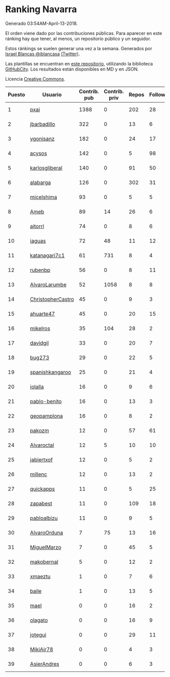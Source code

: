 # Ranking Navarra

Generado 03:54AM-April-13-2018.

El orden viene dado por las contribuciones públicas. Para aparecer en este ránking hay que tener, al menos, un repositorio público y un seguidor.

Estos ránkings se suelen generar una vez a la semana. Generados por [Israel Blancas @iblancasa](https://github.com/iblancasa/) [(Twitter)](https://twitter.com/iblancasa).

Las plantillas se encuentran en [este repositorio](https://github.com/iblancasa/GH-Spanish-Ranking), utilizando la biblioteca [GitHubCity](https://github.com/iblancasa/GitHubCity). Los resultados están disponibles en MD y en JSON.

Licencia [Creative Commons](https://creativecommons.org/licenses/by/4.0/).

| Puesto   |  Usuario  | Contrib. pub | Contrib. priv |Repos| Followers | Desde |  Avatar  |
|----------|-----------|--------------|---------------|-----|-----------|-------|----------|
|1|[pxai](https://github.com/pxai)|1388|0|202|28|2011-12-02|![pxai](https://avatars0.githubusercontent.com/u/1235511)|
|2|[jbarbadillo](https://github.com/jbarbadillo)|322|0|13|6|2016-01-29|![jbarbadillo](https://avatars1.githubusercontent.com/u/16958961)|
|3|[vgonisanz](https://github.com/vgonisanz)|182|0|24|17|2012-05-03|![vgonisanz](https://avatars3.githubusercontent.com/u/1701387)|
|4|[acysos](https://github.com/acysos)|142|0|5|98|2012-04-18|![acysos](https://avatars3.githubusercontent.com/u/1657112)|
|5|[karlosgliberal](https://github.com/karlosgliberal)|140|0|91|50|2010-02-10|![karlosgliberal](https://avatars0.githubusercontent.com/u/200922)|
|6|[alabarga](https://github.com/alabarga)|126|0|302|31|2009-12-11|![alabarga](https://avatars3.githubusercontent.com/u/166339)|
|7|[micelshima](https://github.com/micelshima)|93|0|5|5|2014-12-15|![micelshima](https://avatars3.githubusercontent.com/u/10197970)|
|8|[Ameb](https://github.com/Ameb)|89|14|26|6|2010-09-03|![Ameb](https://avatars2.githubusercontent.com/u/386567)|
|9|[aitorrl](https://github.com/aitorrl)|74|0|8|6|2010-08-19|![aitorrl](https://avatars2.githubusercontent.com/u/369424)|
|10|[iaguas](https://github.com/iaguas)|72|48|11|12|2013-04-25|![iaguas](https://avatars0.githubusercontent.com/u/4259550)|
|11|[katanagari7c1](https://github.com/katanagari7c1)|61|731|8|4|2011-05-03|![katanagari7c1](https://avatars1.githubusercontent.com/u/765232)|
|12|[rubenbp](https://github.com/rubenbp)|56|0|8|11|2011-01-18|![rubenbp](https://avatars0.githubusercontent.com/u/570775)|
|13|[AlvaroLarumbe](https://github.com/AlvaroLarumbe)|52|1058|8|8|2013-04-25|![AlvaroLarumbe](https://avatars1.githubusercontent.com/u/4255881)|
|14|[ChristopherCastro](https://github.com/ChristopherCastro)|45|0|9|3|2011-04-25|![ChristopherCastro](https://avatars0.githubusercontent.com/u/749463)|
|15|[ahuarte47](https://github.com/ahuarte47)|45|0|20|15|2013-09-30|![ahuarte47](https://avatars3.githubusercontent.com/u/5576272)|
|16|[mikelros](https://github.com/mikelros)|35|104|28|2|2016-09-15|![mikelros](https://avatars1.githubusercontent.com/u/22213811)|
|17|[davidgil](https://github.com/davidgil)|33|0|20|7|2012-03-04|![davidgil](https://avatars2.githubusercontent.com/u/1498740)|
|18|[bug273](https://github.com/bug273)|29|0|22|5|2010-08-20|![bug273](https://avatars0.githubusercontent.com/u/370630)|
|19|[spanishkangaroo](https://github.com/spanishkangaroo)|25|0|21|4|2009-10-29|![spanishkangaroo](https://avatars2.githubusercontent.com/u/146285)|
|20|[iolalla](https://github.com/iolalla)|16|0|9|6|2010-06-17|![iolalla](https://avatars2.githubusercontent.com/u/308066)|
|21|[pablo-benito](https://github.com/pablo-benito)|16|0|13|3|2015-05-07|![pablo-benito](https://avatars0.githubusercontent.com/u/12297597)|
|22|[geopamplona](https://github.com/geopamplona)|16|0|8|2|2017-01-10|![geopamplona](https://avatars3.githubusercontent.com/u/25028240)|
|23|[pakozm](https://github.com/pakozm)|12|0|57|61|2012-10-26|![pakozm](https://avatars2.githubusercontent.com/u/2655921)|
|24|[Alvaroctal](https://github.com/Alvaroctal)|12|5|10|10|2013-05-29|![Alvaroctal](https://avatars0.githubusercontent.com/u/4562922)|
|25|[jabiertxof](https://github.com/jabiertxof)|12|0|5|2|2013-04-30|![jabiertxof](https://avatars3.githubusercontent.com/u/4304876)|
|26|[millenc](https://github.com/millenc)|12|0|13|2|2014-06-11|![millenc](https://avatars0.githubusercontent.com/u/7861428)|
|27|[quickapps](https://github.com/quickapps)|11|0|5|25|2011-10-15|![quickapps](https://avatars0.githubusercontent.com/u/1129842)|
|28|[zapabest](https://github.com/zapabest)|11|0|109|18|2012-01-08|![zapabest](https://avatars0.githubusercontent.com/u/1312256)|
|29|[pabloalbizu](https://github.com/pabloalbizu)|11|0|9|5|2013-01-09|![pabloalbizu](https://avatars0.githubusercontent.com/u/3223601)|
|30|[AlvaroOrduna](https://github.com/AlvaroOrduna)|7|75|13|16|2013-04-26|![AlvaroOrduna](https://avatars0.githubusercontent.com/u/4264243)|
|31|[MiguelMarzo](https://github.com/MiguelMarzo)|7|0|45|5|2016-09-15|![MiguelMarzo](https://avatars1.githubusercontent.com/u/22213563)|
|32|[makobernal](https://github.com/makobernal)|5|0|12|2|2012-12-01|![makobernal](https://avatars0.githubusercontent.com/u/2937992)|
|33|[xmaeztu](https://github.com/xmaeztu)|1|0|7|6|2011-04-01|![xmaeztu](https://avatars0.githubusercontent.com/u/703490)|
|34|[baile](https://github.com/baile)|1|0|13|5|2013-07-01|![baile](https://avatars3.githubusercontent.com/u/4908845)|
|35|[mael](https://github.com/mael)|0|0|16|2|2010-02-10|![mael](https://avatars1.githubusercontent.com/u/200936)|
|36|[olagato](https://github.com/olagato)|0|0|16|9|2009-11-05|![olagato](https://avatars0.githubusercontent.com/u/149179)|
|37|[jotegui](https://github.com/jotegui)|0|0|29|11|2011-02-28|![jotegui](https://avatars3.githubusercontent.com/u/642210)|
|38|[MikiAir78](https://github.com/MikiAir78)|0|0|4|3|2013-11-07|![MikiAir78](https://avatars1.githubusercontent.com/u/5882570)|
|39|[AsierAndres](https://github.com/AsierAndres)|0|0|6|3|2016-09-23|![AsierAndres](https://avatars1.githubusercontent.com/u/22394419)|
